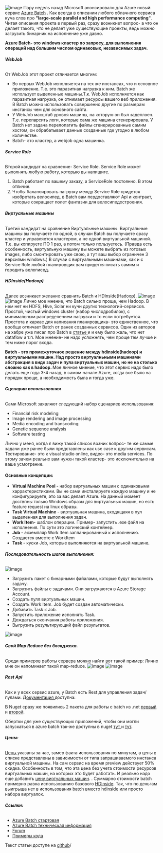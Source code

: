 <img src="http://habrastorage.org/files/7b4/3d7/4c7/7b43d74c7306424fb942889dcff35a54.png" alt="image"/>
Пару недель назад Microsoft анонсировало для Azure новый сервис <a href="http://azure.microsoft.com/en-us/services/batch/">Azure Batch</a> .
Как всегда в описании любого облачного сервиса куча слов про <b>"large-scale parallel and high performance computing"</b>.
Читая описания проекта в первый раз, сразу возникнет вопрос- а что он делает такого, что не делает уже существующие проекты, ведь можно загрузить бинарник на исполнение уже давно. 

<b>Azure Batch- это windows кластер по запросу, для выполнения операций над большим числом одинаковых, независимых задач.</b>

<habracut text="Чем же Azure Batch отличается от всех остальных схожих сервисов Azure?" />
<h6><b>WebJob </b></h6>
От WebJob этот проект отличается многим:
<ul>
	<li>Во первых WebJob исполняется на тех же инстансах, что и основное приложение. Т.е. это паразитная нагрузка к ним. Batch же использует выделенные машины.Т.к. WebJob исполняется как паразитная нагрузка, он отнимает ресурсы вашего веб приложения. В Batch можно использовать совершенно другие по размерам инстансы чем для основного сайта.</li>
	<li>У WebJob масштаб уровня машины, на которую он был задеплоен. Т.е. перепарсить логи, которые сама же машина сгенерировала. У Batch нет задача перелопатить файлы сгенерированные самим хостом, он обрабатывает данные созданные где угодно в любом количестве.
</li>
<li>Batch- это кластер, а webjob одна машинка.</li>
</ul>
<h6><b>Service Role</b></h6>
Второй кандидат на сравнение- Service Role. Service Role может выполнять любую работу, которыю вы напишите. 
<ol>
	<li>Batch работает по вашему заказу, а ServiceRole постоянно. В этом отличие.</li>
	<li>Чтобы балансировать нагрузку между Service Role придется изобретать велосипед, в Batch вам пердоставляют Api и контракт, которые сокращает полет фантазии для велосипедостроения.</li>
</ol>
<h6><b>Виртуальные машины</b></h6>
Третий кандидат на сравнение Виртуальные машины:
Виртуальные машины вы получаете по одной, в случаи Batch вы получаете сразу кластер и управляется кластером, а не одной виртуальной машиной. Т.е. вы копируете ПО 1 раз, а потом только пользуетесь. (Правда есть особенность, виртуальную машину вы можете выбрать из готовых images, либо смонтировать уже свою, а тут ваш выбор ограничен 3 версиями windows.)
В случаи с виртуальными машинами, как и с Service Role любой планировщик вам придется писать самим и городить велописед. 

<h6><b>HDInside(Hadoop)</b></h6>
Далее возникает желание сравнить Batch и HDInside(Hadoop). 
<spoiler title="Некоторых можно просто перечисления связаных с hadoop вещей может напугать">
<img src="http://habrastorage.org/files/a25/f6d/6e0/a25f6d6e0bb74c5387ae280c7b91223b.png" alt="image"/>
<img src="http://habrastorage.org/files/98c/83f/ce0/98c83fce01fc4560b05c442cc6aca2a6.png" alt="image"/>
</spoiler>
Лично мое мнение, что Batch сильно проще, чем Hadoop. В нем нет ни HDFS, Hive, Solar ни кучи других технологий-сервисов.
Простой, чистый windows cluster (набор числодробилок), с минимальным распределением нагрузки и то если потребуется. Простота и каркас для написания планировщика- это единственное, что вообще отличает Batch от ранее созданных сервисов.
Один из авторов на хабре уже писал про Batch в <a href="http://habrahabr.ru/post/242403/">статье </a>и и ему было жаль, что нет dataflow и т.п. Мое мнение- не надо усложнять, чем проще тем лучше и тем ниже порог входа. 

<b>Batch - это промежуточное решение между hdinside(hadoop) и виртуальными машин. Над просто виртуалньными машинами абстракция в виде задач и пула виртуальных машин, но не на столько сложно как в hadoop. </b>
Мое личное мнение, что этот сервис надо было делать еще года 3-4 назад, в самом начале Azure, когда все было на порядок проще, а необходимость была и тогда уже.

<h6><b>Сценарии использования</b></h6>
Сами Microsoft заявляют следующий набор сценариев использования:
<ul>
	<li>Financial risk modeling</li>
	<li>Image rendering and image processing</li>
	<li>Media encoding and transcoding</li>
	<li>Genetic sequence analysis</li>
	<li>Software testing</li>
</ul>
Лично у меня, когда я вижу такой список возник вопрос- те же самые задачи уже ранее были представлены как use case к другим сервисам.
Тестирование- это к visual studio online, видео- это media services. По этому зачем реально вам нужен такой кластер- это исключительно на ваше усмотрение.

<h4><b>Основные концепции:</b></h4>
<ul>
	<li><b>Virtual Machine Pool </b>- набор виртуальных машин с одинаковыми харрактеристиками. Вы не сами инсталируете каждую машину и не конфигурируете, это за вас делает Azure. На данный момент доствпны только Windows образы для виртуальных машин, но есть feature request на linux образы.</li>
	<li><b>Task Virtual Machine</b> - виртуальная машина, входящаяя в пул выделенная для выполнения задач.</li>
	<li><b>Work Item</b>- шаблон операции. Пример- запустить .exe файл на исполнения. По сути это логический контейнер.</li>
	<li><b>Job </b>- экземпляр Work Item запланированный к исполнению. Создается вместе с WorkItem</li>
	<li><b>Task </b>- куски Job, которые выполняются на виртуальной машине.</li>
</ul>

<h6><b>Последовательность шагов выполнения:</b></h6>
<img src="http://habrastorage.org/files/edc/fd5/c0e/edcfd5c0e13e44e09be4c45dc745a861.png" alt="image"/>
<ul>
	<li>Загрузить пакет с бинарными файалами, которые будут выполнять задачу.</li>
	<li>Загрузить файлы с задачами. Они загружаются в Azure Storage Account.</li>
	<li>Создать пулл виртуальных машин.</li>
	<li>Создать Work Item. Job будет создан автоматически.</li>
	<li>Добавить Task к Job.</li>
	<li>Запустить приложение исполнять Task.</li>
	<li>Дождаться окончания работы приложения.</li>
	<li>Выгрузить результирующий файл результатов.</li>
</ul>
<img src="http://habrastorage.org/files/895/b85/2bd/895b852bd5d6472faea242a572ccca2d.png" alt="image"/>

<h6><b>Свой Map Reduce без блэкджека.</b></h6>
Среди примеров работы сервера можно найти вот такой <a href="https://code.msdn.microsoft.com/Azure-Batch-Apps-Samples-dd781172/sourcecode?fileId=128208&pathId=1607913124">пример</a>: 
Лично мне он напоминает такой map-reduce. 
<spoiler title="Создается класс, который умеет разделять весь поток задач на части."><img src="http://habrastorage.org/files/392/a81/539/392a81539aea446790b0d8fa8ab29fb6.png" alt="image"/>
</spoiler>
<spoiler title="а затем уже виртуальные машины получают эти части и выполняют работу."><img src="http://habrastorage.org/files/77f/a82/6b0/77fa826b0ff647cc96ab2ef21695f5fa.png" alt="image"/>
</spoiler>

<h6><b>Rest Api</b></h6>
Как и у всех сервис azure, у Batch есть Rest для управления задач/пулами. <a href="http://msdn.microsoft.com/en-us/library/azure/dn820177.aspx">Документация </a>доступна: 

В Nuget сразу же появились 2 пакета для работы с batch из .net <a href="http://www.nuget.org/packages/Azure.Batch/">первый </a>и <a href="http://www.nuget.org/packages/Microsoft.Azure.Management.Batch/1.1.5-preview">второй</a>.


Обертки для уже существующих приложений, чтобы они могли запускаться в azure batch так-же доступны в nuget <a href="http://www.nuget.org/packages/Microsoft.Azure.Batch.Apps/">тут </a>и <a href="http://www.nuget.org/packages/Microsoft.Azure.Batch.Apps.Cloud/">тут</a>.

<h6><b>Цены:</b></h6>
<a href="http://azure.microsoft.com/en-us/pricing/details/batch/">Цены </a>указаны за час, замер факта использования по минутам, а цены в списке представлены в зависимости от типа запрашиваемого инстанса виртуальной машины.  На сам сервис на время preview действует 50% скидка.
Особенность в том, что эта цена без учета стоимости ресурсов виртуальных машин, на которых это будет работать. И реально надо еще добавить <a href="http://azure.microsoft.com/en-us/pricing/details/cloud-services/">цену виртуальных машин</a>.
 . Суммарно стоимости batch примерно равна использованию базового <a href="http://azure.microsoft.com/en-us/pricing/details/hdinsight">HDInside</a>. 
Так, что по деньгам выигрыша нет в использования batch вместо hdinside или просто набора виртуалок.

<h6><b>Ссылки:</b></h6>
<ul>
<li><a href="http://azure.microsoft.com/en-us/services/batch/">Azure Batch стартовая</a> </li>
<li><a href="http://azure.microsoft.com/en-us/documentation/articles/batch-technical-overview/">Azure Batch техническая информация</a> </li>
	<li><a href="https://social.msdn.microsoft.com/forums/azure/en-US/home?forum=azurebatch">Forum</a></li>
	<li><a href="https://code.msdn.microsoft.com/site/search?f[0].Type=Topic&f[0].Value=Azure%20Batch&f[0].Text=Azure%20Batch">Примеры кода </a></li>
</ul>

Текст статьи доступе на <a href="https://github.com/SychevIgor/blog_AzureBatch">github</a>/
